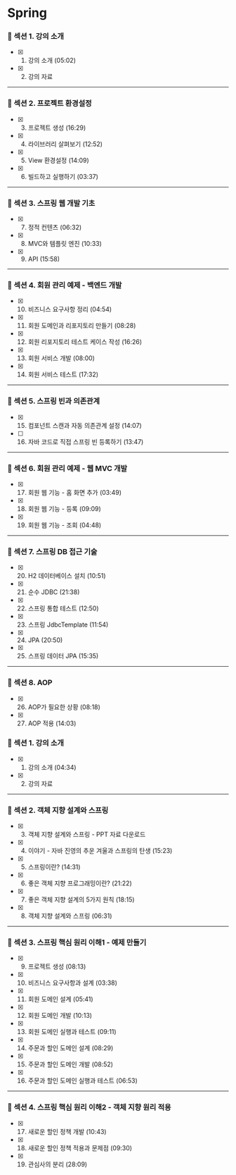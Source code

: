# Spring

### 🔹 섹션 1. 강의 소개

- [x]  1. 강의 소개 (05:02)
- [x]  2. 강의 자료

---

### 🔹 섹션 2. 프로젝트 환경설정

- [x]  3. 프로젝트 생성 (16:29)
- [x]  4. 라이브러리 살펴보기 (12:52)
- [x]  5. View 환경설정 (14:09)
- [x]  6. 빌드하고 실행하기 (03:37)


---

### 🔹 섹션 3. 스프링 웹 개발 기초

- [x]  7. 정적 컨텐츠 (06:32)
- [x]  8. MVC와 템플릿 엔진 (10:33)
- [x]  9. API (15:58)


---

### 🔹 섹션 4. 회원 관리 예제 - 백엔드 개발

- [x]  10. 비즈니스 요구사항 정리 (04:54)
- [x]  11. 회원 도메인과 리포지토리 만들기 (08:28)
- [x]  12. 회원 리포지토리 테스트 케이스 작성 (16:26)
- [x]  13. 회원 서비스 개발 (08:00)
- [x]  14. 회원 서비스 테스트 (17:32)


---

### 🔹 섹션 5. 스프링 빈과 의존관계

- [x]  15. 컴포넌트 스캔과 자동 의존관계 설정 (14:07)
- [ ]  16. 자바 코드로 직접 스프링 빈 등록하기 (13:47)

---

### 🔹 섹션 6. 회원 관리 예제 - 웹 MVC 개발

- [x]  17. 회원 웹 기능 - 홈 화면 추가 (03:49)
- [x]  18. 회원 웹 기능 - 등록 (09:09)
- [x]  19. 회원 웹 기능 - 조회 (04:48)


---

### 🔹 섹션 7. 스프링 DB 접근 기술

- [x]  20. H2 데이터베이스 설치 (10:51)
- [x]  21. 순수 JDBC (21:38)
- [x]  22. 스프링 통합 테스트 (12:50)
- [x]  23. 스프링 JdbcTemplate (11:54)
- [x]  24. JPA (20:50)
- [x]  25. 스프링 데이터 JPA (15:35)


---

### 🔹 섹션 8. AOP

- [x]  26. AOP가 필요한 상황 (08:18)
- [x]  27. AOP 적용 (14:03)


### 🔹 섹션 1. 강의 소개

- [x]  1. 강의 소개 (04:34)
- [x]  2. 강의 자료

---

### 🔹 섹션 2. 객체 지향 설계와 스프링

- [x]  3. 객체 지향 설계와 스프링 - PPT 자료 다운로드
- [x]  4. 이야기 - 자바 진영의 추운 겨울과 스프링의 탄생 (15:23)
- [x]  5. 스프링이란? (14:31)
- [x]  6. 좋은 객체 지향 프로그래밍이란? (21:22)
- [x]  7. 좋은 객체 지향 설계의 5가지 원칙 (18:15)
- [x]  8. 객체 지향 설계와 스프링 (06:31)

---

### 🔹 섹션 3. 스프링 핵심 원리 이해1 - 예제 만들기

- [x]  9. 프로젝트 생성 (08:13)
- [x]  10. 비즈니스 요구사항과 설계 (03:38)
- [x]  11. 회원 도메인 설계 (05:41)
- [x]  12. 회원 도메인 개발 (10:13)
- [x]  13. 회원 도메인 실행과 테스트 (09:11)
- [x]  14. 주문과 할인 도메인 설계 (08:29)
- [x]  15. 주문과 할인 도메인 개발 (08:52)
- [x]  16. 주문과 할인 도메인 실행과 테스트 (06:53)

---

### 🔹 섹션 4. 스프링 핵심 원리 이해2 - 객체 지향 원리 적용

- [x]  17. 새로운 할인 정책 개발 (10:43)
- [x]  18. 새로운 할인 정책 적용과 문제점 (09:30)
- [x]  19. 관심사의 분리 (28:09)
